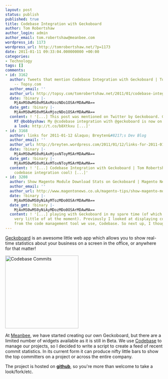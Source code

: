 ```yaml
---
layout: post
status: publish
published: true
title: Codebase Integration with Geckoboard
author: Tom Robertshaw
author_login: admin
author_email: tom.robertshaw@meanbee.com
wordpress_id: 1173
wordpress_url: http://tomrobertshaw.net/?p=1173
date: 2011-01-11 09:33:04.000000000 +00:00
categories:
- Technology
tags: []
comments:
- id: 3162
  author: Tweets that mention Codebase Integration with Geckoboard | Tom Robertshaw
    -- Topsy.com
  author_email: ''
  author_url: http://topsy.com/tomrobertshaw.net/2011/01/codebase-integration-with-geckoboard/?utm_source=pingback&amp;utm_campaign=L2
  date: !binary |-
    MjAxMS0wMS0xMSAxMzozNDo1OSArMDAwMA==
  date_gmt: !binary |-
    MjAxMS0wMS0xMSAxMjozNDo1OSArMDAwMA==
  content: ! '[...] This post was mentioned on Twitter by Geckoboard. Geckoboard said:
    RT @bobbyshaw: My @codebase integration with @geckoboard is now on github. Take
    a look: http://t.co/b8Xtkxu [...]'
- id: 3168
  author: links for 2011-01-12 &laquo; Breyten&#8217;s Dev Blog
  author_email: ''
  author_url: http://breyten.wordpress.com/2011/01/12/links-for-2011-01-12/
  date: !binary |-
    MjAxMS0wMS0xMiAxMjoxNToyMSArMDAwMA==
  date_gmt: !binary |-
    MjAxMS0wMS0xMiAxMToxNToyMSArMDAwMA==
  content: ! '[...] Codebase Integration with Geckoboard | Tom Robertshaw (tags: geckoboard
    codebase integration cool) [...]'
- id: 3208
  author: Show Magento Module Download Stats on Geckoboard | Magento News
  author_email: ''
  author_url: http://www.magentonews.co.uk/magento-tips/show-magento-module-download-stats-on-geckoboard/
  date: !binary |-
    MjAxMS0wMS0yNiAyMTozMDo0OSArMDAwMA==
  date_gmt: !binary |-
    MjAxMS0wMS0yNiAyMDozMDo0OSArMDAwMA==
  content: ! '[...] playing with Geckoboard in my spare time (of which I seem to have
    very little of at the moment). Previously I looked at displaying commit statistics
    from the code management tool we use, Codebase. So next up, I thought [...]'
---
```

<a href="http://geckoboard.com/">Geckoboard</a> is an awesome little web app which allows you to show real-time statistics about your business on a screen in the office, or anywhere for that matter!

<a href="http://tomrobertshaw.net/wp-content/uploads/2011/01/codebase-commits.png"><img src="http://tomrobertshaw.net/wp-content/uploads/2011/01/codebase-commits.png" alt="Codebase Commits" title="Codebase Commits" width="234" height="233" class="alignleft size-full wp-image-1174" /></a>

At <a href="http://www.meanbee.com/">Meanbee</a>, we have started creating our own Geckoboard, but there are a limited number of widgets available as it is still in Beta.   We use <a href="http://www.codebasehq.com/t/w1xzietlf7bit8qd">Codebase</a> to manage our projects, so I decided to write a script to create a feed of recent commit statistics.  In its current form it can produce nifty little bars to show the top committers on a project or across the entire company.

The project is hosted on <b><a href="https://github.com/bobbyshaw/codebase-geckoboard/">github</a></b>, so you're more than welcome to take a look/fork/etc.
